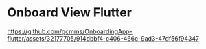 # Onboard View Flutter



https://github.com/gcmms/OnboardingApp-flutter/assets/32177705/914dbbf4-c406-466c-9ad3-47df56f94347

